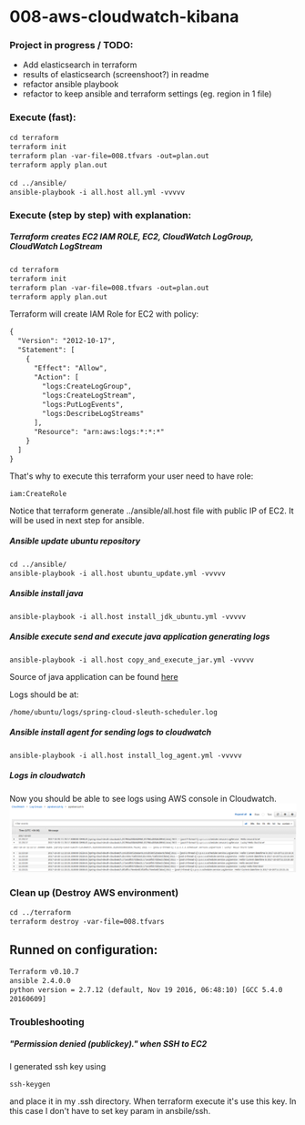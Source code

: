 # 008-aws-cloudwatch-kibana

### Project in progress / TODO:

- Add elasticsearch in terraform
- results of elasticsearch (screenshoot?) in readme
- refactor ansible playbook
- refactor to keep ansible and terraform settings (eg. region in 1 file)

### Execute (fast):

```
cd terraform
terraform init
terraform plan -var-file=008.tfvars -out=plan.out
terraform apply plan.out

cd ../ansible/
ansible-playbook -i all.host all.yml -vvvvv
```

### Execute (step by step) with explanation:

##### Terraform creates EC2 IAM ROLE, EC2, CloudWatch LogGroup, CloudWatch LogStream
```
cd terraform
terraform init
terraform plan -var-file=008.tfvars -out=plan.out
terraform apply plan.out
```

Terraform will create IAM Role for EC2 with policy:
```
{
  "Version": "2012-10-17",
  "Statement": [
    {
      "Effect": "Allow",
      "Action": [
        "logs:CreateLogGroup",
        "logs:CreateLogStream",
        "logs:PutLogEvents",
        "logs:DescribeLogStreams"
      ],
      "Resource": "arn:aws:logs:*:*:*"
    }
  ]
}
```

That's why to execute this terraform your user need to have role:
```
iam:CreateRole
```

Notice that terraform generate ../ansible/all.host file with public IP of EC2.
It will be used in next step for ansible.

##### Ansible update ubuntu repository
```
cd ../ansible/
ansible-playbook -i all.host ubuntu_update.yml -vvvvv
```

##### Ansible install java
```
ansible-playbook -i all.host install_jdk_ubuntu.yml -vvvvv
```

##### Ansible execute send and execute java application generating logs

```
ansible-playbook -i all.host copy_and_execute_jar.yml -vvvvv
```

Source of java application can be found [here](https://github.com/pgrabarczyk/spring-cloud/tree/master/spring-cloud-sleuth-scheduler)

Logs should be at:
```
/home/ubuntu/logs/spring-cloud-sleuth-scheduler.log
```

##### Ansible install agent for sending logs to cloudwatch

```
ansible-playbook -i all.host install_log_agent.yml -vvvvv
```

##### Logs in cloudwatch
Now you should be able to see logs using AWS console in Cloudwatch.
![cloudwatch](https://github.com/pgrabarczyk/devops/raw/master/008-aws-cloudwatch-kibana/img/cloudwatch.png)

### Clean up (Destroy AWS environment)
```
cd ../terraform
terraform destroy -var-file=008.tfvars
```

## Runned on configuration:
```
Terraform v0.10.7
ansible 2.4.0.0
python version = 2.7.12 (default, Nov 19 2016, 06:48:10) [GCC 5.4.0 20160609]
```

### Troubleshooting

##### "Permission denied (publickey)." when SSH to EC2
I generated ssh key using
```
ssh-keygen
```
and place it in my .ssh directory.
When terraform execute it's use this key.
In this case I don't have to set key param in ansbile/ssh.

